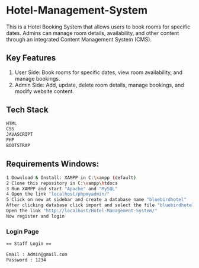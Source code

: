 # Hotel-Management-System

This is a Hotel Booking System that allows users to book rooms for specific dates. Admins can manage room details, availability, and other content through an integrated Content Management System (CMS).

## Key Features
1. User Side: Book rooms for specific dates, view room availability, and manage bookings.
2. Admin Side: Add, update, delete room details, manage bookings, and modify website content.


## Tech Stack 

```sh
HTML
CSS
JAVASCRIPT
PHP
BOOTSTRAP 
```

## Requirements Windows:

```sh
1 Download & Install: XAMPP in C:\xampp (default)
2 Clone this repository in C:\xampp\htdocs
3 Run XAMPP and start "Apache" and "MySQL"
4 Open the link "localhost/phpmyadmin/"
5 Click on new at sidebar and create a database name "bluebirdhotel"
After clicking database click import and select the file "bluebirdhotel.sql"
Open the link "http://localhost/Hotel-Management-System/"
Now register and login
```




### Login Page

```sh
== Staff Login ==

Email : Admin@gmail.com
Password : 1234
```

